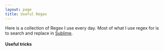 ```yaml
---
layout: page
title: Useful Regex
---
```


Here is a collection of Regex I use every day. Most of what I use regex for is to search and replace in [Sublime](http://www.sublimetext.com/).

#### Useful tricks
